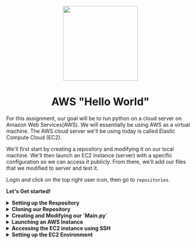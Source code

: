<p align = "center" draggable=”false” ><img src="https://user-images.githubusercontent.com/37101144/161836199-fdb0219d-0361-4988-bf26-48b0fad160a3.png" 
     width="200px"
     height="auto"/>
</p>



# <h1 align="center" id="heading">AWS "Hello World"</h1>

For this assignment, our goal will be to run python on a cloud server on Amazon Web Services(AWS). We will essentially be using AWS as a virtual machine. The AWS cloud server we'll be using today is called Elastic Compute Cloud (EC2).

We'll first start by creating a repository and modifying it on our local machine. We'll then launch an EC2 instance (server) with a specific configuration so we can access it publicly. From there, we'll add our files that we modified to server and test it.

Login and click on the top right user icon, then go to `repositories`. 

<b>Let's Get started!</b>

<details>
     <summary><b>Setting up the Respository</b></summary>

#### Creating our Repository

Login to GitHub and navigate to your repositories.

<p align="center">
  <img src="https://user-images.githubusercontent.com/37101144/162326947-3bfb4451-9854-41e8-9014-a02ed1322d66.png">
</p>



When viewing the respository page, click on `New` and proceed to create your repo.

<p align="center">
  <img src="https://user-images.githubusercontent.com/37101144/162327218-e1429ab2-2b24-4822-95bf-4411c2eb4a84.png">
</p>
<hr>

**Filling Respository Details**

Create the repository by inputting the following:
* `Repo name`
* `Repo description`
* Make repo `public`
* Add a `README`
* Add `.gitignore` (Python template)
* Add `license` (choose MIT)

Then click `Create Repository`.

<p align="center">
  <img src="https://user-images.githubusercontent.com/37101144/162327471-262a0931-c188-4976-8185-e70c4d108f71.png">
</p>
     
</details>

<details>
     <summary><b>Cloning our Repository</b></summary>

<br>

Launch `Ubuntu` from our `Terminal App` (or your preferred terminal that has Conda configured)
<br>

![WindowsTerminal](https://user-images.githubusercontent.com/72572922/160048214-37f08855-8b29-4c13-9d25-e0f69806f752.jpg)

In Ubuntu, create a new folder called `week3_assignment` and `cd` into it.

![image](https://user-images.githubusercontent.com/72572922/164912163-3b67f2f0-ff94-419b-9313-1ab6c44ed76a.png)

Copy the link from your newly created repository and clone it on your machine using `git clone [your repository link]` and `cd` into the repository.

![image](https://user-images.githubusercontent.com/72572922/164912311-f1c3856a-4777-482c-b567-470fec83ebc8.png)

![image](https://user-images.githubusercontent.com/72572922/164912559-7cf0eba2-5d7d-419c-bda6-bc7baaec3e3a.png)

</details>

<details>
     <summary><b>Creating and Modifying our `Main.py`</b></summary>
     
<br>

![image](https://user-images.githubusercontent.com/72572922/164912613-1d0bbda1-5681-4215-97ca-ba178dd9dca1.png)

Click on `main.py` on the left side bar. Add the following code block and save the file.

``` python
Print("Hello AWS World!")
```
![image](https://user-images.githubusercontent.com/72572922/164912678-b28ea859-7fb6-46f9-b2e0-d22b0cecb53c.png)

### Updating the Repository with our Modified File

<br>

Click on the version control button on the left side bar.

![image](https://user-images.githubusercontent.com/72572922/164912767-412e7ea3-483c-4abd-8a80-f8bf72a9c919.png)

Click on the `+` button to stage the `main.py` file.

![image](https://user-images.githubusercontent.com/72572922/164912818-3eccfa41-572c-434e-a244-3cadde42290a.png)

Click the check mark button to commit the changes. 
![image](https://user-images.githubusercontent.com/72572922/164912901-98fdfcc9-21e6-4dc7-8f3d-0477fa76fc34.png)

Click on `Save All & Commit`

![image](https://user-images.githubusercontent.com/72572922/164913064-3fd0b27f-bd4c-4c3e-ae49-6d71132b2df4.png)

Enter any description for the commit and hit `enter`.

![image](https://user-images.githubusercontent.com/72572922/164913127-2e379a66-4880-4098-bbe3-f1d02ae9c3f6.png)

Click on `Sync Changes` on the left side bar.

![image](https://user-images.githubusercontent.com/72572922/164913186-5146ff20-283b-4af5-96b7-c332af0025b4.png)

Click on `View` and then `Terminal`
![image](https://user-images.githubusercontent.com/72572922/164913552-d67a40cb-9aed-4850-8237-cd907002b683.png)

![image](https://user-images.githubusercontent.com/72572922/164913618-9a07fd0c-87c2-4fc6-8f79-be866761e020.png)

</details>

<details>
     <summary><b>Launching an AWS Instance</b></summary>

Go to `https://aws.amazon.com/ec2/` and sign in to the console on the top right.

![image](https://user-images.githubusercontent.com/72572922/164913952-b7f46605-5c2c-4950-9383-82e0f66c5a6f.png)

Log in with your information

![image](https://user-images.githubusercontent.com/72572922/164914070-7accba62-2ace-4b9d-bc30-2405f0d904cd.png)

Click on `EC2`

![image](https://user-images.githubusercontent.com/72572922/164914324-c65c778e-d9d5-41b6-814e-ff9738d26173.png)

Click on `Instances`
![image](https://user-images.githubusercontent.com/72572922/164914373-e46c5ad0-f48f-4a49-8eb0-6708727504d3.png)

Click on `Launch Instances`
![image](https://user-images.githubusercontent.com/72572922/164914415-3ec7d438-9aa1-4e4d-9aba-794f7f91c6d7.png)

Give a unique name to your EC2 Instance
![image](https://user-images.githubusercontent.com/72572922/164914471-2dc15667-1ec5-4aab-abc5-1fa76d618c57.png)

![image](https://user-images.githubusercontent.com/72572922/164914471-2dc15667-1ec5-4aab-abc5-1fa76d618c57.png)

Choose your keypair. If you haven't created one yet, please create one and it will download a `.pem` file. You will use this key to access your EC2 instance using SSH.

![image](https://user-images.githubusercontent.com/72572922/164914693-18868de2-07a7-47d1-ad3a-8781fb75ac4f.png)

![image](https://user-images.githubusercontent.com/72572922/164914525-98bb8c61-833a-49f8-a260-076697289d4d.png)

Click on the `Edit` button under network settings.

![image](https://user-images.githubusercontent.com/72572922/164914793-83190741-506e-4d28-9f46-adba86f4a5b2.png)

Change the `VPC` to `Project VPC`

![image](https://user-images.githubusercontent.com/72572922/164914833-586f5f8b-1358-4538-a7d1-aa85f6271851.png)

![image](https://user-images.githubusercontent.com/72572922/164914852-437c7742-c16d-43ed-ad5b-84ff3fda4bac.png)

Click on `subnet mask` and choose the `PUBLIC east` `1a` or `1b`.

![image](https://user-images.githubusercontent.com/72572922/164914896-b542674a-a1b5-4b8c-992a-c8700afedb98.png)

![image](https://user-images.githubusercontent.com/72572922/164914884-92ac6bcf-0fe4-4844-b2e3-7cd2277ef01c.png)

Click on `Auto-assign Public IP` and choose `Enable`

![image](https://user-images.githubusercontent.com/72572922/164915082-e246b7ca-742f-491b-8ea2-a9c80ef4f8bf.png)


In the `Security Group Rules`
- select `Custom TCP`
- set `Port range` as `8000`
- set `Source type` as `Custom`
- set `Source` as `0.0.0.0/0`
- set description as `Public IP port`

![image](https://user-images.githubusercontent.com/72572922/164915174-83cee798-8952-4877-87bd-f25443248075.png)

It should look like this

![image](https://user-images.githubusercontent.com/72572922/164915458-5c2db6d3-918a-4fc5-a01f-c9d80f1dbef8.png)

We will now add a second security group rule to allow us to access EC2 using SSH.

![image](https://user-images.githubusercontent.com/72572922/164915509-fd542af7-d829-4831-a7f5-77858f3535f0.png)

In this security group rule, we will set the following:
- select `Custom TCP`
- set `Port range` as `22`
- set `Source type` as `Custom`
- set `Source` as `0.0.0.0/0`
- set description as `SSH to Desktop`

![image](https://user-images.githubusercontent.com/72572922/164915583-f9b7b836-9568-4973-b7d1-8bfbf9e3f492.png)

We can now launch our instance. Click `Launch Instance`.

![image](https://user-images.githubusercontent.com/72572922/164915629-c3b84572-3be9-4bdc-bc6c-d404f6b3cf8b.png)

Click on `View all instances`

![image](https://user-images.githubusercontent.com/72572922/164915673-54850a0e-4e56-47d4-ad77-2616ffba5ff1.png)

Click on your instance ID. If you don't see your instance, simply refresh the page.

![image](https://user-images.githubusercontent.com/72572922/164915737-a9bbfe33-3903-4ac1-8206-a372a1372175.png)

Click on the instance id corresponding to your instance name

![image](https://user-images.githubusercontent.com/72572922/164915766-bc1c3f3a-30f1-42b5-9077-6fd9a242f82e.png)


Wait until the instance state is `running`. If it's not running, feel free to refresh the page. Then click `Connect`

![image](https://user-images.githubusercontent.com/72572922/164915808-43d71b78-ddc6-4244-805b-df7e4d102a1c.png)

Click on `SSH Client`. There, you will find instructions on how to connect using the `.pem` file you downloaded earlier.

![image](https://user-images.githubusercontent.com/72572922/164915892-548daff5-c460-4ab0-b866-d30757e857c7.png)

</details>

<details>
     <summary><b>Accessing the EC2 instance using SSH</b></summary>

Let's jump back to VS Code with our `Terminal` window open inside.

![image](https://user-images.githubusercontent.com/72572922/164916200-d15b75cd-f20d-4d4f-912a-3ff58105d8e6.png)



`cd ..` up one folder and copy the `.pem` file from your download directory into the current folder using the following command:
```bash
cp -R DIRECTORY_TO_YOUR_PEM .
```
<b>Make sure you add the `.` at the end to copy to your current directory</b>

![image](https://user-images.githubusercontent.com/72572922/164916438-2b4960e1-883e-4c3d-a6a8-17bd80dfbb0e.png)

Next, we'll change the permission on the `.pem` file. Enter the following code block
```bash
chmod 400 YOUR_PEM_FILE.pem
```

![image](https://user-images.githubusercontent.com/72572922/164917047-188bce88-15df-4329-b3e1-df7159cc2de4.png)

In the `Connect to instance` window, copy the `SSH` command by clicking the copy button.

![image](https://user-images.githubusercontent.com/72572922/164916917-0d626a51-2d75-4e4b-bd20-1df1e2f02bfd.png)

Paste that command in terminal and confirm by type `yes` when prompted about connecting.

![image](https://user-images.githubusercontent.com/72572922/164919176-4488d88b-c723-4be6-a079-d439a4fcf475.png)

</details>

<details>
     <summary><b>Setting up the EC2 Environment</b></summary>

<br>

Copy and paste the first line to update `yum` (your package manager). We'll also install `git` using the second command.
``` bash
sudo update yum -y
```
``` bash
sudo yum install git -y
```

![image](https://user-images.githubusercontent.com/72572922/164928584-89342d8d-aad2-4f8b-9f94-3927964f5ebb.png)

We'll then download `Anaconda`

```bash
wget https://repo.anaconda.com/archive/Anaconda3-2021.11-Linux-x86_64.sh
```
![image](https://user-images.githubusercontent.com/72572922/164933544-c289403c-f6d1-41d7-9aa8-5f71d9e32ec5.png)

![image](https://user-images.githubusercontent.com/72572922/164933698-55c13d3c-54c9-44a2-8237-1cbae6bd8e1b.png)

``` bash
bash Anaconda3-2021.11-Linux-x86_64.sh
```

![image](https://user-images.githubusercontent.com/72572922/164933715-4f2f9f6c-fb6a-4f89-828e-a00886f8ac1f.png)

![image](https://user-images.githubusercontent.com/72572922/164933727-0d3e0908-3e98-4b7a-b229-a05e2798f219.png)

You can hit <kbd>space</kbd> key a few times to jump through the documentation. Type `yes` to the prompt about accepting the license terms and hit <kbd>Enter</kbd>.

![image](https://user-images.githubusercontent.com/72572922/164933822-bd3c82ed-59a8-4271-bd3c-c53726fa6ca2.png)

Answer `yes` to the prompt about initializing `conda init` and press <kbd>Enter</kbd>

![image](https://user-images.githubusercontent.com/72572922/164933956-4ab7e4bf-c9ad-4720-a47c-716815196a76.png)

Copy the following code block to update your bashrc file and access `conda`

``` bash
source ~/.bashrc
```

![image](https://user-images.githubusercontent.com/72572922/164934017-b1770c9c-9a37-485a-9320-8dd0cb8548da.png)

Let's clone our repository from before in EC2 with its updates using the following

``` bash
git clone YOUR_REPO_LINK@GIT
```
![image](https://user-images.githubusercontent.com/72572922/164934244-fdec6d85-bf39-4da7-8acc-e60fb61d5f76.png)

`cd` into your git directory and run your `main.py`
![image](https://user-images.githubusercontent.com/72572922/164934368-c804f0ae-70c2-4ba7-8801-9cff1149ec1a.png)
![image](https://user-images.githubusercontent.com/72572922/164934404-adc26b53-cd95-44f1-bd02-f94e70584af5.png)

#### Great work! You've just run your code on AWS!
In the future we can continuously make updates from our local machine and push them to our EC2 instance, taking full advantage of the instance hardware!
     
</details>
